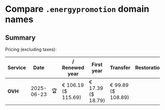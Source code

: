 # Compare `.energypromotion` domain names

## Summary

Pricing (excluding taxes):

| Service | Date |  | / Renewed year | First year | Transfer | Restoration |
|--|--|--|--|--|--|--|
| **OVH** | 2025-06-23 | 🏆 | € 106.19<br>($ 115.69) | € 17.39<br>($ 18.79) | € 99.89<br>($ 108.89) |  |
